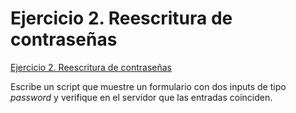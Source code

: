 #  Ejercicio 2. Reescritura de contraseñas

[Ejercicio 2. Reescritura de contraseñas](http://cpd.iesgrancapitan.org:9118/~cemuja/ra3/e2)

Escribe un script que muestre un formulario con dos inputs de tipo *password* y verifique en el servidor que las entradas coinciden.